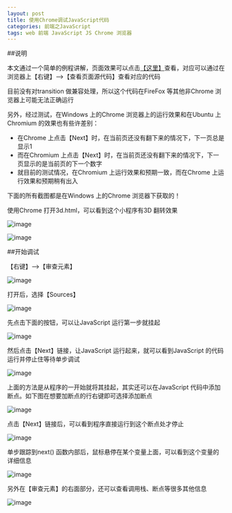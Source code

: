 ```yaml
---
layout: post
title: 使用Chrome调试JavaScript代码
categories: 前端之JavaScript 
tags: web 前端 JavaScript JS Chrome 浏览器
---
```


##说明

本文通过一个简单的例程讲解，页面效果可以点击[【这里】](../download/20160919/3d.html)查看，对应可以通过在浏览器上【右键】-->【查看页面源代码】查看对应的代码

目前没有对transition 做兼容处理，所以这个代码在FireFox 等其他非Chrome 浏览器上可能无法正确运行

另外，经过测试，在Windows 上的Chrome 浏览器上的运行效果和在Ubuntu 上Chromium 的效果也有些许差别：

* 在Chrome 上点击【Next】时，在当前页还没有翻下来的情况下，下一页总是显示1
* 而在Chromium 上点击【Next】时，在当前页还没有翻下来的情况下，下一页显示的是当前页的下一个数字
* 就目前的测试情况，在Chromium 上运行效果和预期一致，而在Chrome 上运行效果和预期稍有出入

下面的所有截图都是在Windows 上的Chrome 浏览器下获取的！

使用Chrome 打开3d.html，可以看到这个小程序有3D 翻转效果

![image](../media/image/2016-09-19/01.png)

![image](../media/image/2016-09-19/02.png)

##开始调试

【右键】-->【审查元素】

![image](../media/image/2016-09-19/03.png)

打开后，选择【Sources】

![image](../media/image/2016-09-19/04.png)

先点击下面的按钮，可以让JavaScript 运行第一步就挂起

![image](../media/image/2016-09-19/05.png)

然后点击【Next】链接，让JavaScript 运行起来，就可以看到JavaScript 的代码运行并停止住等待单步调试

![image](../media/image/2016-09-19/06.png)

上面的方法是从程序的一开始就将其挂起，其实还可以在JavaScript 代码中添加断点。如下图在想要加断点的行右键即可选择添加断点

![image](../media/image/2016-09-19/07.png)

点击【Next】链接后，可以看到程序直接运行到这个断点处才停止

![image](../media/image/2016-09-19/08.png)

单步跟踪到next() 函数内部后，鼠标悬停在某个变量上面，可以看到这个变量的详细信息

![image](../media/image/2016-09-19/09.png)

另外在【审查元素】的右面部分，还可以查看调用栈、断点等很多其他信息

![image](../media/image/2016-09-19/10.png)
